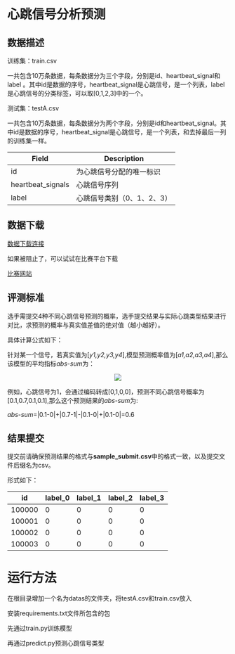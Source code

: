 # 心跳信号分析预测

## 数据描述

训练集：train.csv

一共包含10万条数据，每条数据分为三个字段，分别是id、heartbeat_signal和label 。其中id是数据的序号，heartbeat_signal是心跳信号，是一个列表，label是心跳信号的分类标签，可以取[0,1,2,3]中的一个。

测试集：testA.csv

一共包含10万条数据，每条数据分为两个字段，分别是id和heartbeat_signal。其中id是数据的序号，heartbeat_signal是心跳信号，是一个列表，和去掉最后一列的训练集一样。

| Field | Description |
| -------- | -------- |
| id | 为心跳信号分配的唯一标识 |
| heartbeat_signals    | 心跳信号序列  |
| label    | 心跳信号类别（0、1、2、3） |

## 数据下载

[数据下载连接](http://slkc06hf4.hn-bkt.clouddn.com/%E5%BF%83%E8%B7%B3%E4%BF%A1%E5%8F%B7%E5%88%86%E6%9E%90%E9%A2%84%E6%B5%8B%E6%95%B0%E6%8D%AE%E9%9B%86.zip)

如果被阻止了，可以试试在比赛平台下载

[比赛网站](https://tianchi.aliyun.com/competition/entrance/531883/information)

## 评测标准

选手需提交4种不同心跳信号预测的概率，选手提交结果与实际心跳类型结果进行对比，求预测的概率与真实值差值的绝对值（越小越好）。

具体计算公式如下：

针对某一个信号，若真实值为[*y1,y2,y3,y4*],模型预测概率值为[*a1,a2,a3,a4*],那么该模型的平均指标*abs-sum*为：

<p align="center">
  <img src="http://slkc06hf4.hn-bkt.clouddn.com/%E5%B1%8F%E5%B9%95%E6%88%AA%E5%9B%BE%202024-10-21%20185254.png" />
</p>

例如，心跳信号为1，会通过编码转成[0,1,0,0]，预测不同心跳信号概率为[0.1,0.7,0.1,0.1],那么这个预测结果的*abs-sum*为:

*abs-sum*=|0.1-0|+|0.7-1|-|0.1-0|+|0.1-0|=0.6

## 结果提交

提交前请确保预测结果的格式与**sample_submit.csv**中的格式一致，以及提交文件后缀名为csv。

形式如下：

|id|label_0|label_1|label_2|label_3|
|--|-------|-------|-------|-------|
|100000|0|0|0|0|
|100001|0|0|0|0|
|100002|0|0|0|0|
|100003|0|0|0|0|

# 运行方法

在根目录增加一个名为datas的文件夹，将testA.csv和train.csv放入

安装requirements.txt文件所包含的包

先通过train.py训练模型

再通过predict.py预测心跳信号类型

